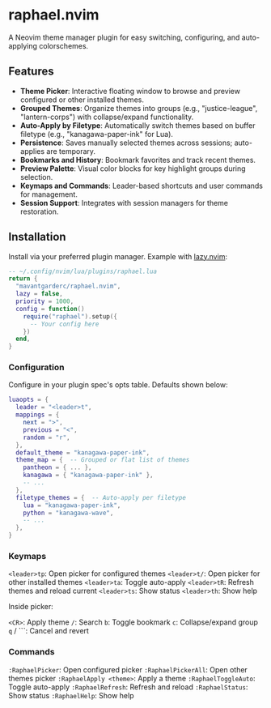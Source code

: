 # raphael.nvim

A Neovim theme manager plugin for easy switching, configuring, and auto-applying colorschemes.

## Features

- **Theme Picker**: Interactive floating window to browse and preview configured or other installed themes.
- **Grouped Themes**: Organize themes into groups (e.g., "justice-league", "lantern-corps") with collapse/expand functionality.
- **Auto-Apply by Filetype**: Automatically switch themes based on buffer filetype (e.g., "kanagawa-paper-ink" for Lua).
- **Persistence**: Saves manually selected themes across sessions; auto-applies are temporary.
- **Bookmarks and History**: Bookmark favorites and track recent themes.
- **Preview Palette**: Visual color blocks for key highlight groups during selection.
- **Keymaps and Commands**: Leader-based shortcuts and user commands for management.
- **Session Support**: Integrates with session managers for theme restoration.

## Installation

Install via your preferred plugin manager. Example with [lazy.nvim](https://github.com/folke/lazy.nvim):

```lua
-- ~/.config/nvim/lua/plugins/raphael.lua
return {
  "mavantgarderc/raphael.nvim",
  lazy = false,
  priority = 1000,
  config = function()
    require("raphael").setup({
      -- Your config here
    })
  end,
}
```

### Configuration

Configure in your plugin spec's opts table. Defaults shown below:
```lua
luaopts = {
  leader = "<leader>t",
  mappings = {
    next = ">",
    previous = "<",
    random = "r",
  },
  default_theme = "kanagawa-paper-ink",
  theme_map = {  -- Grouped or flat list of themes
    pantheon = { ... },
    kanagawa = { "kanagawa-paper-ink" },
    -- ...
  },
  filetype_themes = {  -- Auto-apply per filetype
    lua = "kanagawa-paper-ink",
    python = "kanagawa-wave",
    -- ...
  },
}
```

### Keymaps

`<leader>tp`: Open picker for configured themes
`<leader>t/`: Open picker for other installed themes
`<leader>ta`: Toggle auto-apply
`<leader>tR`: Refresh themes and reload current
`<leader>ts`: Show status
`<leader>th`: Show help

Inside picker:

`<CR>`: Apply theme
`/`: Search
`b`: Toggle bookmark
`c`: Collapse/expand group
`q` / ``<Esc>`: Cancel and revert

### Commands

`:RaphaelPicker`: Open configured picker
`:RaphaelPickerAll`: Open other themes picker
`:RaphaelApply <theme>`: Apply a theme
`:RaphaelToggleAuto`: Toggle auto-apply
`:RaphaelRefresh`: Refresh and reload
`:RaphaelStatus`: Show status
`:RaphaelHelp`: Show help

